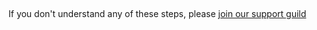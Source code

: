 ## 

If you don't understand any of these steps, please [join our support guild](https://discord.com/invite/eGnrPqEH7U)